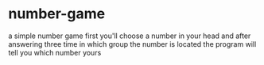 # number-game
a simple number game first you'll choose a number in your head and after answering three time in which group the number is located the program will tell you which number yours
